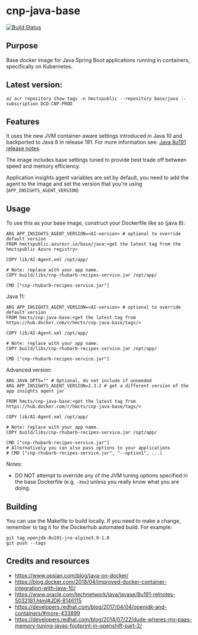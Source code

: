 # cnp-java-base

[![Build Status](https://dev.azure.com/hmcts/Platform%20Engineering/_apis/build/status/ACR/Publish%20Java%20Base%20Image?branchName=master)](https://dev.azure.com/hmcts/Platform%20Engineering/_build/latest?definitionId=218&branchName=master)

## Purpose
Base docker image for Java Spring Boot applications running in containers, specifically on Kubernetes.

## Latest version:

```
az acr repository show-tags -n hmctspublic --repository base/java --subscription DCD-CNP-PROD
```

## Features

It uses the new JVM container-aware settings introduced in Java 10 and backported to Java 8 in release 191. For more information see:
[Java 8u191 release notes](https://www.oracle.com/technetwork/java/javase/8u191-relnotes-5032181.html#JDK-8146115).

The image includes base settings tuned to provide best trade off between speed and memory efficiency. 

Application insights agent variables are set by default, you need to add the agent to the image and set the version that you're using (`APP_INSIGHTS_AGENT_VERSION`)

## Usage
To use this as your base image, construct your Dockerfile like so (java 8):
```
ARG APP_INSIGHTS_AGENT_VERSION=<AI-version> # optional to override default version
FROM hmctspublic.azurecr.io/base/java:<get the latest tag from the hmctspublic Azure registry>

COPY lib/AI-Agent.xml /opt/app/

# Note: replace with your app name.
COPY build/libs/cnp-rhubarb-recipes-service.jar /opt/app/

CMD ["cnp-rhubarb-recipes-service.jar"]
```

Java 11:
```
ARG APP_INSIGHTS_AGENT_VERSION=<AI-version> # optional to override default version
FROM hmcts/cnp-java-base:<get the latest tag from https://hub.docker.com/r/hmcts/cnp-java-base/tags/>

COPY lib/AI-Agent.xml /opt/app/

# Note: replace with your app name.
COPY build/libs/cnp-rhubarb-recipes-service.jar /opt/app/

CMD ["cnp-rhubarb-recipes-service.jar"]
```

Advanced version:
```
ARG JAVA_OPTS="" # Optional, do not include if unneeded
ARG APP_INSIGHTS_AGENT_VERSION=2.3.2 # get a different version of the app insights agent jar

FROM hmcts/cnp-java-base:<get the latest tag from https://hub.docker.com/r/hmcts/cnp-java-base/tags/>

COPY lib/AI-Agent.xml /opt/app/

# Note: replace with your app name.
COPY build/libs/cnp-rhubarb-recipes-service.jar /opt/app/

CMD ["cnp-rhubarb-recipes-service.jar"]
# Alternatively you can also pass options to your applications
# CMD ["cnp-rhubarb-recipes-service.jar", "--option1", ...]
```

Notes:
* DO NOT attempt to override any of the JVM tuning options specified in the base Dockerfile (e.g. `-Xmx`) unless you really
know what you are doing.

## Building
You can use the Makefile to build locally.  If you need to make a change, remember to tag it for the Dockerhub automated build.  For example:
```
git tag openjdk-8u191-jre-alpine3.9-1.0
git push --tags
```

## Credits and resources
* https://www.opsian.com/blog/java-on-docker/
* https://blog.docker.com/2018/04/improved-docker-container-integration-with-java-10/
* https://www.oracle.com/technetwork/java/javase/8u191-relnotes-5032181.html#JDK-8146115
* https://developers.redhat.com/blog/2017/04/04/openjdk-and-containers/#more-433899
* https://developers.redhat.com/blog/2014/07/22/dude-wheres-my-paas-memory-tuning-javas-footprint-in-openshift-part-2/
